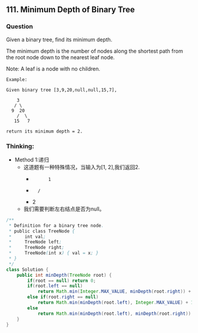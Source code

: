 ## 111. Minimum Depth of Binary Tree

### Question
Given a binary tree, find its minimum depth.

The minimum depth is the number of nodes along the shortest path from the root node down to the nearest leaf node.

Note: A leaf is a node with no children.
```
Example:

Given binary tree [3,9,20,null,null,15,7],

    3
   / \
  9  20
    /  \
   15   7

return its minimum depth = 2.
```

### Thinking:
* Method 1:递归
	* 这道题有一种特殊情况，当输入为[1, 2],我们返回2.
		* 			1
		* 		/
		* 	2
	* 我们需要判断左右结点是否为null。

```Java
/**
 * Definition for a binary tree node.
 * public class TreeNode {
 *     int val;
 *     TreeNode left;
 *     TreeNode right;
 *     TreeNode(int x) { val = x; }
 * }
 */
class Solution {
    public int minDepth(TreeNode root) {
        if(root == null) return 0;
        if(root.left == null)
            return Math.min(Integer.MAX_VALUE, minDepth(root.right)) + 1;
        else if(root.right == null)
            return Math.min(minDepth(root.left), Integer.MAX_VALUE) + 1;
        else
            return Math.min(minDepth(root.left), minDepth(root.right)) + 1;
    }
}
```